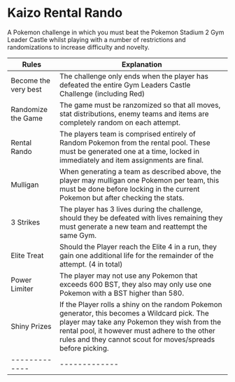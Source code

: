 # Kaizo Rental Rando
A Pokemon challenge in which you must beat the Pokemon Stadium 2 Gym Leader Castle whilst playing with a number of restrictions and randomizations to increase difficulty and novelty. 



| Rules | Explanation |
| ------------- | ------------- |
| Become the very best  | The challenge only ends when the player has defeated the entire Gym Leaders Castle Challenge (including Red)  |
| Randomize the Game  | The game must be ranzomized so that all moves, stat distributions, enemy teams and items are completely random on each attempt. |
| Rental Rando | The players team is comprised entirely of Random Pokemon from the rental pool. These must be generated one at a time, locked in immediately and item assignments are final.  |
| Mulligan | When generating a team as described above, the player may mulligan one Pokemon per team, this must be done before locking in the current Pokemon but after checking the stats. |
| 3 Strikes | The player has 3 lives during the challenge, should they be defeated with lives remaining they must generate a new team and reattempt the same Gym. |
| Elite Treat | Should the Player reach the Elite 4 in a run, they gain one additional life for the remainder of the attempt. (4 in total) |
| Power Limiter | The player may not use any Pokemon that exceeds 600 BST, they also may only use one Pokemon with a BST higher than 580.  |
| Shiny Prizes | If the Player rolls a shiny on the random Pokemon generator, this becomes a Wildcard pick. The player may take any Pokemon they wish from the rental pool, it however must adhere to the other rules and they cannot scout for moves/spreads before picking. |
| ------------- | ------------- |
